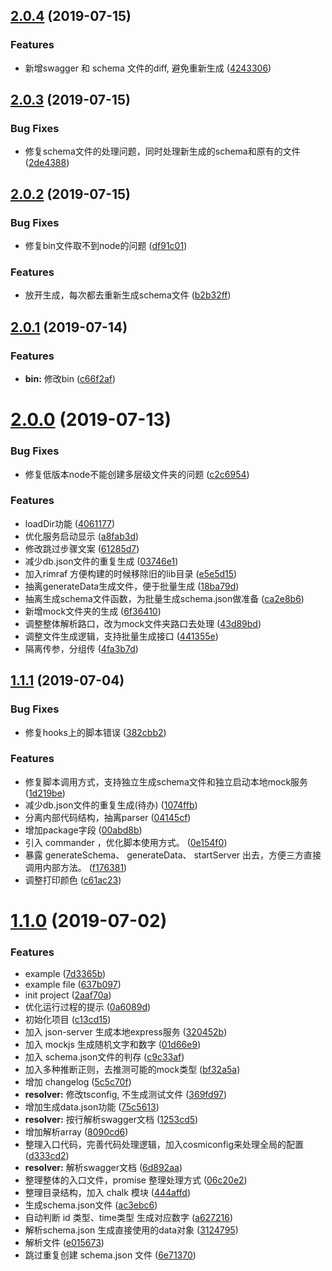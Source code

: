 ## [2.0.4](https://github.com/limengke123/macondo-mock/compare/v2.0.3...v2.0.4) (2019-07-15)


### Features

* 新增swagger 和 schema 文件的diff, 避免重新生成 ([4243306](https://github.com/limengke123/macondo-mock/commit/4243306))



## [2.0.3](https://github.com/limengke123/macondo-mock/compare/v2.0.2...v2.0.3) (2019-07-15)


### Bug Fixes

* 修复schema文件的处理问题，同时处理新生成的schema和原有的文件 ([2de4388](https://github.com/limengke123/macondo-mock/commit/2de4388))



## [2.0.2](https://github.com/limengke123/macondo-mock/compare/v2.0.1...v2.0.2) (2019-07-15)


### Bug Fixes

* 修复bin文件取不到node的问题 ([df91c01](https://github.com/limengke123/macondo-mock/commit/df91c01))


### Features

* 放开生成，每次都去重新生成schema文件 ([b2b32ff](https://github.com/limengke123/macondo-mock/commit/b2b32ff))



## [2.0.1](https://github.com/limengke123/macondo-mock/compare/v2.0.0...v2.0.1) (2019-07-14)


### Features

* **bin:** 修改bin ([c66f2af](https://github.com/limengke123/macondo-mock/commit/c66f2af))



# [2.0.0](https://github.com/limengke123/macondo-mock/compare/v1.1.1...v2.0.0) (2019-07-13)


### Bug Fixes

* 修复低版本node不能创建多层级文件夹的问题 ([c2c6954](https://github.com/limengke123/macondo-mock/commit/c2c6954))


### Features

* loadDir功能 ([4061177](https://github.com/limengke123/macondo-mock/commit/4061177))
* 优化服务启动显示 ([a8fab3d](https://github.com/limengke123/macondo-mock/commit/a8fab3d))
* 修改跳过步骤文案 ([61285d7](https://github.com/limengke123/macondo-mock/commit/61285d7))
* 减少db.json文件的重复生成 ([03746e1](https://github.com/limengke123/macondo-mock/commit/03746e1))
* 加入rimraf 方便构建的时候移除旧的lib目录 ([e5e5d15](https://github.com/limengke123/macondo-mock/commit/e5e5d15))
* 抽离generateData生成文件，便于批量生成 ([18ba79d](https://github.com/limengke123/macondo-mock/commit/18ba79d))
* 抽离生成schema文件函数，为批量生成schema.json做准备 ([ca2e8b6](https://github.com/limengke123/macondo-mock/commit/ca2e8b6))
* 新增mock文件夹的生成 ([6f36410](https://github.com/limengke123/macondo-mock/commit/6f36410))
* 调整整体解析路口，改为mock文件夹路口去处理 ([43d89bd](https://github.com/limengke123/macondo-mock/commit/43d89bd))
* 调整文件生成逻辑，支持批量生成接口 ([441355e](https://github.com/limengke123/macondo-mock/commit/441355e))
* 隔离传参，分组传 ([4fa3b7d](https://github.com/limengke123/macondo-mock/commit/4fa3b7d))



## [1.1.1](https://github.com/limengke123/macondo-mock/compare/v1.1.0...v1.1.1) (2019-07-04)


### Bug Fixes

* 修复hooks上的脚本错误 ([382cbb2](https://github.com/limengke123/macondo-mock/commit/382cbb2))


### Features

* 修复脚本调用方式，支持独立生成schema文件和独立启动本地mock服务 ([1d219be](https://github.com/limengke123/macondo-mock/commit/1d219be))
* 减少db.json文件的重复生成(待办) ([1074ffb](https://github.com/limengke123/macondo-mock/commit/1074ffb))
* 分离内部代码结构，抽离parser ([04145cf](https://github.com/limengke123/macondo-mock/commit/04145cf))
* 增加package字段 ([00abd8b](https://github.com/limengke123/macondo-mock/commit/00abd8b))
* 引入 commander ，优化脚本使用方式。 ([0e154f0](https://github.com/limengke123/macondo-mock/commit/0e154f0))
* 暴露 generateSchema、 generateData、 startServer 出去，方便三方直接调用内部方法。 ([f176381](https://github.com/limengke123/macondo-mock/commit/f176381))
* 调整打印颜色 ([c61ac23](https://github.com/limengke123/macondo-mock/commit/c61ac23))



# [1.1.0](https://github.com/limengke123/macondo-mock/compare/2aaf70a...v1.1.0) (2019-07-02)


### Features

* example ([7d3365b](https://github.com/limengke123/macondo-mock/commit/7d3365b))
* example file ([637b097](https://github.com/limengke123/macondo-mock/commit/637b097))
* init project ([2aaf70a](https://github.com/limengke123/macondo-mock/commit/2aaf70a))
* 优化运行过程的提示 ([0a6089d](https://github.com/limengke123/macondo-mock/commit/0a6089d))
* 初始化项目 ([c13cd15](https://github.com/limengke123/macondo-mock/commit/c13cd15))
* 加入 json-server 生成本地express服务 ([320452b](https://github.com/limengke123/macondo-mock/commit/320452b))
* 加入 mockjs 生成随机文字和数字 ([01d66e9](https://github.com/limengke123/macondo-mock/commit/01d66e9))
* 加入 schema.json文件的判存 ([c9c33af](https://github.com/limengke123/macondo-mock/commit/c9c33af))
* 加入多种推断正则，去推测可能的mock类型 ([bf32a5a](https://github.com/limengke123/macondo-mock/commit/bf32a5a))
* 增加 changelog ([5c5c70f](https://github.com/limengke123/macondo-mock/commit/5c5c70f))
* **resolver:** 修改tsconfig, 不生成测试文件 ([369fd97](https://github.com/limengke123/macondo-mock/commit/369fd97))
* 增加生成data.json功能 ([75c5613](https://github.com/limengke123/macondo-mock/commit/75c5613))
* **resolver:** 按行解析swagger文档 ([1253cd5](https://github.com/limengke123/macondo-mock/commit/1253cd5))
* 增加解析array ([8090cd6](https://github.com/limengke123/macondo-mock/commit/8090cd6))
* 整理入口代码，完善代码处理逻辑，加入cosmiconfig来处理全局的配置 ([d333cd2](https://github.com/limengke123/macondo-mock/commit/d333cd2))
* **resolver:** 解析swagger文档 ([6d892aa](https://github.com/limengke123/macondo-mock/commit/6d892aa))
* 整理整体的入口文件，promise 整理处理方式 ([06c20e2](https://github.com/limengke123/macondo-mock/commit/06c20e2))
* 整理目录结构，加入 chalk 模块 ([444affd](https://github.com/limengke123/macondo-mock/commit/444affd))
* 生成schema.json文件 ([ac3ebc6](https://github.com/limengke123/macondo-mock/commit/ac3ebc6))
* 自动判断 id 类型、time类型 生成对应数字 ([a627216](https://github.com/limengke123/macondo-mock/commit/a627216))
* 解析schema.json 生成直接使用的data对象 ([3124795](https://github.com/limengke123/macondo-mock/commit/3124795))
* 解析文件 ([e015673](https://github.com/limengke123/macondo-mock/commit/e015673))
* 跳过重复创建 schema.json 文件 ([6e71370](https://github.com/limengke123/macondo-mock/commit/6e71370))



